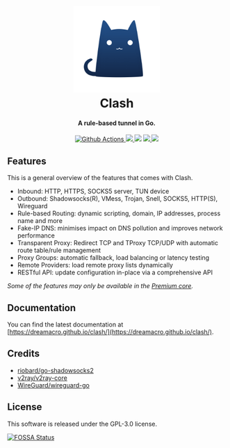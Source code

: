 <h1 align="center">
  <img src="https://github.com/siding9241/clash/raw/master/docs/logo.png" alt="Clash" width="200">
  <br>Clash<br>
</h1>

<h4 align="center">A rule-based tunnel in Go.</h4>

<p align="center">
  <a href="https://github.com/siding9241/clash/actions">
    <img src="https://img.shields.io/github/actions/workflow/status/siding9241/clash/release.yml?branch=master&style=flat-square" alt="Github Actions">
  </a>
  <a href="https://goreportcard.com/report/github.com/siding9241/clash">
    <img src="https://goreportcard.com/badge/github.com/siding9241/clash?style=flat-square">
  </a>
  <img src="https://img.shields.io/github/go-mod/go-version/siding9241/clash?style=flat-square">
  <a href="https://github.com/siding9241/clash/releases">
    <img src="https://img.shields.io/github/release/siding9241/clash/all.svg?style=flat-square">
  </a>
  <a href="https://github.com/siding9241/clash/releases/tag/premium">
    <img src="https://img.shields.io/badge/release-Premium-00b4f0?style=flat-square">
  </a>
</p>

## Features

This is a general overview of the features that comes with Clash.  

- Inbound: HTTP, HTTPS, SOCKS5 server, TUN device
- Outbound: Shadowsocks(R), VMess, Trojan, Snell, SOCKS5, HTTP(S), Wireguard
- Rule-based Routing: dynamic scripting, domain, IP addresses, process name and more
- Fake-IP DNS: minimises impact on DNS pollution and improves network performance
- Transparent Proxy: Redirect TCP and TProxy TCP/UDP with automatic route table/rule management
- Proxy Groups: automatic fallback, load balancing or latency testing
- Remote Providers: load remote proxy lists dynamically
- RESTful API: update configuration in-place via a comprehensive API

*Some of the features may only be available in the [Premium core](https://dreamacro.github.io/clash/premium/introduction.html).*

## Documentation

You can find the latest documentation at [https://dreamacro.github.io/clash/](https://dreamacro.github.io/clash/).

## Credits

- [riobard/go-shadowsocks2](https://github.com/riobard/go-shadowsocks2)
- [v2ray/v2ray-core](https://github.com/v2ray/v2ray-core)
- [WireGuard/wireguard-go](https://github.com/WireGuard/wireguard-go)

## License

This software is released under the GPL-3.0 license.

[![FOSSA Status](https://app.fossa.io/api/projects/git%2Bgithub.com%2Fsiding9241%2Fclash.svg?type=large)](https://app.fossa.io/projects/git%2Bgithub.com%2Fsiding9241%2Fclash?ref=badge_large)
